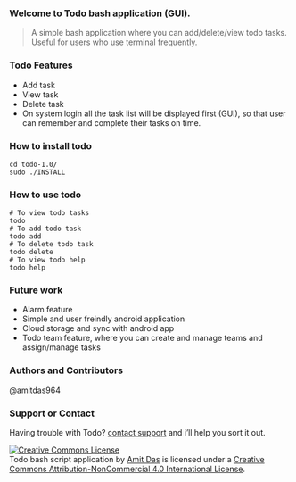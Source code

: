 ### Welcome to Todo bash application (GUI).
> A simple bash application where you can add/delete/view todo tasks. Useful for users who use terminal frequently.

### Todo Features
* Add task
* View task
* Delete task
* On system login all the task list will be displayed first (GUI), so that user can remember and complete their tasks on time.

### How to install todo
    cd todo-1.0/  
    sudo ./INSTALL 

### How to use todo  
    # To view todo tasks  
    todo  
    # To add todo task  
    todo add  
    # To delete todo task  
    todo delete  
    # To view todo help  
    todo help  


### Future work
- Alarm feature
- Simple and user freindly android application
- Cloud storage and sync with android app
- Todo team feature, where you can create and manage teams and assign/manage tasks

### Authors and Contributors
@amitdas964

### Support or Contact
Having trouble with Todo? [contact support](mailto:amit-das@outlook.com) and i’ll help you sort it out.

<a rel="license" href="http://creativecommons.org/licenses/by-nc/4.0/"><img alt="Creative Commons License" style="border-width:0" src="https://i.creativecommons.org/l/by-nc/4.0/88x31.png" /></a><br /><span xmlns:dct="http://purl.org/dc/terms/" href="http://purl.org/dc/dcmitype/InteractiveResource" property="dct:title" rel="dct:type">Todo bash script application</span> by <a xmlns:cc="http://creativecommons.org/ns#" href="https://github.com/amitdas964" property="cc:attributionName" rel="cc:attributionURL">Amit Das</a> is licensed under a <a rel="license" href="http://creativecommons.org/licenses/by-nc/4.0/">Creative Commons Attribution-NonCommercial 4.0 International License</a>.
